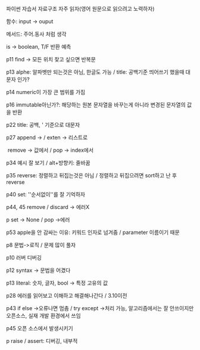 파이썬 자습서 자료구조 자주 읽자(영어 원문으로 읽으려고 노력하자)



함수: input -> ouput

메서드: 주어.동사 처럼 생각



is -> boolean, T/F 반환 예측



p11 find -> 모든 위치 찾고 싶으면 반복문

p13 alphe: 알파벳만 되는것은 아님, 한글도 가능 / title: 공백기준 띄어쓰기 했을때 대문자 인가?

p14 numeric이 가장 큰 범위를 가짐

p16 immutable아닌가?: 해당하는 원본 문자열을 바꾸는게 아니라 변경된 문자열의 값을 반환

p22 title: 공백, ' 기준으로 대문자

p27 append ->   / exten -> 리스트로

​		remove -> 값에서 / pop -> index에서

p34 예시 잘 보기 / alt+방향키: 줄바꿈

p35 reverse: 정렬하고 뒤집는것은 아님 / 정렬하고 뒤집으려면 sort하고 난 후 reverse

p40 set: ''순서없이''를 잘 기억하자

p44, 45  remove / discard -> 에러X

p set -> None / pop ->에러

p53 apple을 안 감싸는 이유: 키워드 인자로 넘겨줌 / parameter 이름이기 때문



p8 문법->로직 / 문제 많이 풀자

p10 러버 디버깅

p12 syntax -> 문법을 어겼다

p13 literal: 숫자, 글자, bool -> 특정 고유의 값

p28 에러를 읽어보고 이해하고 해결해나간다 / 3.10이전

p43 if else ->오류나면 멈춤 / try except ->처리 가능, 알고리즘에서는 잘 안쓰이지만 오픈소스, 실재 개발 환경에서 쓰임

p45 오픈 소스에서 발생시키기

p raise / assert: 디버깅, 내부적





